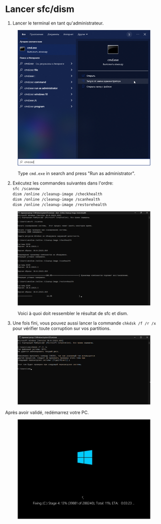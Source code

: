 # Lancer sfc/dism

1. Lancer le terminal en tant qu'administrateur.

<figure><img src="../.gitbook/assets/cmd.png" alt=""><figcaption><p>Type <code>cmd.exe</code> in search and press "Run as administrator".</p></figcaption></figure>

2. Exécutez les commandes suivantes dans l'ordre:\
   `sfc /scannow`\
   `dism /online /cleanup-image /checkhealth`\
   `dism /online /cleanup-image /scanhealth`\
   `dism /online /cleanup-image /restorehealth`

<figure><img src="../.gitbook/assets/sfcdism.png" alt=""><figcaption><p>Voici à quoi doit ressembler le résultat de sfc et dism.</p></figcaption></figure>

3. Une fois fini, vous pouvez aussi lancer la commande `chkdsk /f /r /x` pour vérifier toute corruption sur vos partitions.

<figure><img src="../.gitbook/assets/chkdsk.png" alt=""><figcaption></figcaption></figure>

Après avoir validé, redémarrez votre PC.

<figure><img src="../.gitbook/assets/chkdskloading.png" alt=""><figcaption></figcaption></figure>
